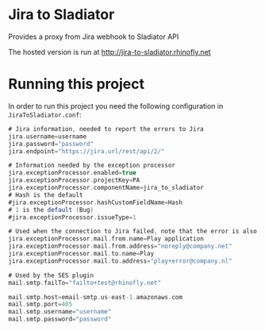 Jira to Sladiator
=================

Provides a proxy from Jira webhook to Sladiator API

The hosted version is run at http://jira-to-sladiator.rhinofly.net

Running this project
====================

In order to run this project you need the following configuration in `JiraToSladiator.conf`:

``` scala
# Jira information, needed to report the errors to Jira
jira.username=username
jira.password="password"
jira.endpoint="https://jira.url/rest/api/2/"

# Information needed by the exception processor
jira.exceptionProcessor.enabled=true
jira.exceptionProcessor.projectKey=PA
jira.exceptionProcessor.componentName=jira_to_sladiator
# Hash is the default
#jira.exceptionProcessor.hashCustomFieldName=Hash
# 1 is the default (Bug)
#jira.exceptionProcessor.issueType=1

# Used when the connection to Jira failed, note that the error is also logged
jira.exceptionProcessor.mail.from.name=Play application
jira.exceptionProcessor.mail.from.address="noreply@company.net"
jira.exceptionProcessor.mail.to.name=Play
jira.exceptionProcessor.mail.to.address="play+error@company.nl"

# Used by the SES plugin
mail.smtp.failTo="failto+test@rhinofly.net"

mail.smtp.host=email-smtp.us-east-1.amazonaws.com
mail.smtp.port=465
mail.smtp.username="username"
mail.smtp.password="password"
```
